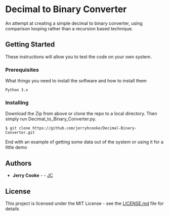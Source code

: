 # Decimal to Binary Converter

An attempt at creating a simple decimal to binary converter, using comparison looping rather than a recursion based technique.

## Getting Started

These instructions will allow you to test the code on your own system.

### Prerequisites

What things you need to install the software and how to install them

```
Python 3.x
```

### Installing

Download the Zip from above or clone the repo to a local directory. Then simply run Decimal_to_Binary_Converter.py.

```
$ git clone https://github.com/jerryhcooke/Decimal-Binary-Converter.git
```


End with an example of getting some data out of the system or using it for a little demo

## Authors

* **Jerry Cooke** - - [JC](http://www.jerryhcooke.com)

## License

This project is licensed under the MIT License - see the [LICENSE.md](LICENSE.md) file for details
